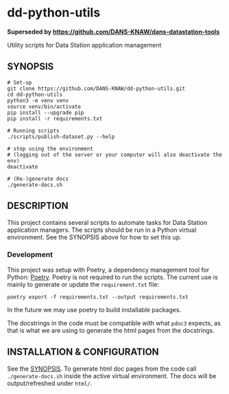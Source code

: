 dd-python-utils
===============

**Superseded by https://github.com/DANS-KNAW/dans-datastation-tools**

Utility scripts for Data Station application management

SYNOPSIS
--------

    # Set-up
    git clone https://github.com/DANS-KNAW/dd-python-utils.git
    cd dd-python-utils
    python3 -m venv venv
    source venv/bin/activate
    pip install --upgrade pip
    pip install -r requirements.txt
    
    # Running scripts
    ./scripts/publish-dataset.py --help
    
    # stop using the environment 
    # (logging out of the server or your computer will also deactivate the env)
    deactivate

    # (Re-)generate docs
    ./generate-docs.sh

DESCRIPTION
-----------
This project contains several scripts to automate tasks for Data Station application managers. The scripts should be run
in a Python virtual environment. See the SYNOPSIS above for how to set this up.

### Development

This project was setup with Poetry, a dependency management tool for Python: [Poetry](https://python-poetry.org/docs/).
Poetry is not required to run the scripts. The current use is mainly to generate or update the `requirement.txt` file:

    poetry export -f requirements.txt --output requirements.txt

In the future we may use poetry to build installable packages.

The docstrings in the code must be compatible with what `pdoc3` expects, as that is what we are using to generate the
html pages from the docstrings.


INSTALLATION & CONFIGURATION
----------------------------

See the [SYNOPSIS](#synopsis). To generate html doc pages from the code call `./generate-docs.sh` inside the active
virtual environment. The docs will be output/refreshed under `html/`.

